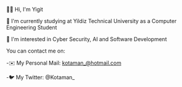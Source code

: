 👋🏼 Hi, I'm Yigit

🏫 I'm currently studying at Yildiz Technical University as a Computer Engineering Student

👀 I'm interested in Cyber Security, AI and Software Development

You can contact me on:

-✉️ My Personal Mail: kotaman_@hotmail.com

-🐦 My Twitter: @Kotaman_


<!---
kotamangit/kotamangit is a ✨ special ✨ repository because its `README.md` (this file) appears on your GitHub profile.
You can click the Preview link to take a look at your changes.
--->
